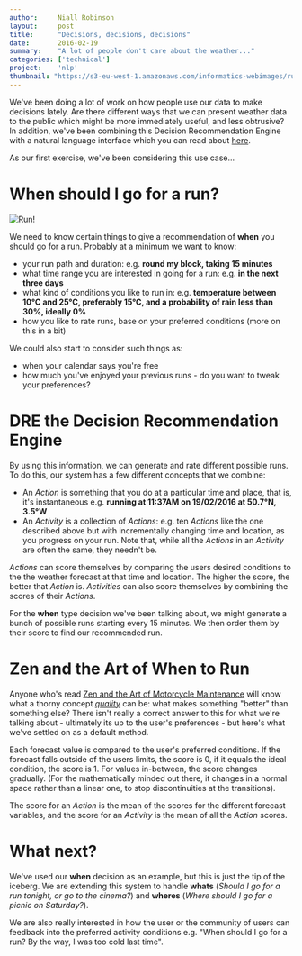 ```yaml
---
author:     Niall Robinson
layout:     post
title:      "Decisions, decisions, decisions"
date:       2016-02-19
summary:    "A lot of people don't care about the weather..."
categories: ['technical']
project:    'nlp'
thumbnail: "https://s3-eu-west-1.amazonaws.com/informatics-webimages/run.jpg"
---
```


We've been doing a lot of work on how people use our data to make decisions lately. Are there different ways that we can present weather data to the public which might be more immediately useful, and less obtrusive? In addition, we've been combining this Decision Recommendation Engine with a natural language interface which you can read about [here](http://www.informaticslab.co.uk/technical/2016/02/19/alexa.html).

As our first exercise, we've been considering this use case...

# When should I go for a run?

![Run!](https://s3-eu-west-1.amazonaws.com/informatics-webimages/run.jpg)

We need to know certain things to give a recommendation of **when** you should go for a run. Probably at a minimum we want to know:

* your run path and duration: e.g. **round my block, taking 15 minutes**
* what time range you are interested in going for a run: e.g. **in the next three days**
* what kind of conditions you like to run in: e.g. **temperature between 10&deg;C and 25&deg;C, preferably 15&deg;C, and a probability of rain less than 30%, ideally 0%**
* how you like to rate runs, base on your preferred conditions (more on this in a bit)

We could also start to consider such things as:

* when your calendar says you're free
* how much you've enjoyed your previous runs - do you want to tweak your preferences?

# DRE the Decision Recommendation Engine

By using this information, we can generate and rate different possible runs. To do this, our system has a few different concepts that we combine:

* An *Action* is something that you do at a particular time and place, that is, it's instantaneous e.g. **running at 11:37AM on 19/02/2016 at 50.7&deg;N, 3.5&deg;W**
* An *Activity* is a collection of *Actions*: e.g. ten *Actions* like the one described above but with incrementally changing time and location, as you progress on your run. Note that, while all the *Actions* in an *Activity* are often the same, they needn't be.

*Actions* can score themselves by comparing the users desired conditions to the the weather forecast at that time and location. The higher the score, the better that *Action* is. *Activities* can also score themselves by combining the scores of their *Actions*.

For the **when** type decision we've been talking about, we might generate a bunch of possible runs starting every 15 minutes. We then order them by their score to find our recommended run.

# Zen and the Art of When to Run

Anyone who's read [Zen and the Art of Motorcycle Maintenance](https://en.wikipedia.org/wiki/Zen_and_the_Art_of_Motorcycle_Maintenance) will know what a thorny concept [*quality*](https://en.wikipedia.org/wiki/Pirsig%27s_metaphysics_of_Quality  ) can be: what makes something "better" than something else? There isn't really a correct answer to this for what we're talking about - ultimately its up to the user's preferences - but here's what we've settled on as a default method.

Each forecast value is compared to the user's preferred conditions. If the forecast falls outside of the users limits, the score is 0, if it equals the ideal condition, the score is 1. For values in-between, the score changes gradually. (For the mathematically minded out there, it changes in a normal space rather than a linear one, to stop discontinuities at the transitions).

The score for an *Action* is the mean of the scores for the different forecast variables, and the score for an *Activity* is the mean of all the *Action* scores.

# What next?

We've used our **when** decision as an example, but this is just the tip of the iceberg. We are extending this system to handle **whats** (*Should I go for a run tonight, or go to the cinema?*) and **wheres** (*Where should I go for a picnic on Saturday?*).

We are also really interested in how the user or the community of users can feedback into the preferred activity conditions e.g. "When should I go for a run? By the way, I was too cold last time".
